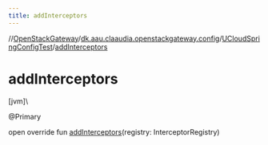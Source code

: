 ```yaml
---
title: addInterceptors
---
```

//[OpenStackGateway](../../../index.html)/[dk.aau.claaudia.openstackgateway.config](../index.html)/[UCloudSpringConfigTest](index.html)/[addInterceptors](add-interceptors.html)



# addInterceptors



[jvm]\




@Primary



open override fun [addInterceptors](add-interceptors.html)(registry: InterceptorRegistry)




